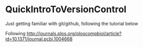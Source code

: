 # QuickIntroToVersionControl
Just getting familiar with git/github, following the tutorial below

Following http://journals.plos.org/ploscompbiol/article?id=10.1371/journal.pcbi.1004668
